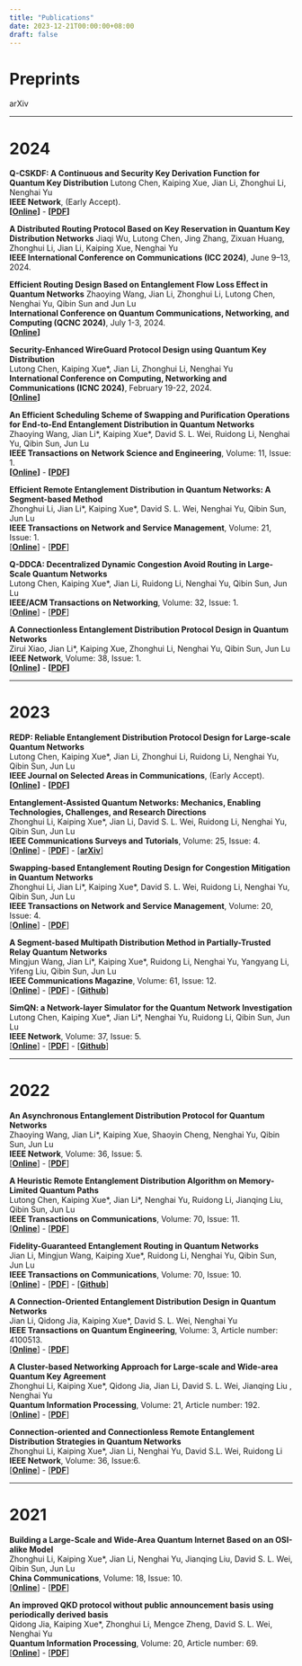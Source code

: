 ```yaml
---
title: "Publications"
date: 2023-12-21T00:00:00+08:00
draft: false
---
```


# Preprints

arXiv

***

# 2024

**Q-CSKDF: A Continuous and Security Key Derivation Function for Quantum Key Distribution**
Lutong Chen, Kaiping Xue, Jian Li, Zhonghui Li, Nenghai Yu\
**IEEE Network**, (Early Accept).\
**[[Online](https://ieeexplore.ieee.org/abstract/document/10517672)]** - **[[PDF](https://ieeexplore.ieee.org/stamp/stamp.jsp?tp=&arnumber=10517672)]**

**A Distributed Routing Protocol Based on Key Reservation in Quantum Key Distribution Networks**
Jiaqi Wu, Lutong Chen, Jing Zhang, Zixuan Huang, Zhonghui Li, Jian Li, Kaiping Xue, Nenghai Yu\
**IEEE International Conference on Communications (ICC 2024)**, June 9–13, 2024.

**Efficient Routing Design Based on Entanglement Flow Loss Effect in Quantum Networks**
Zhaoying Wang, Jian Li, Zhonghui Li, Lutong Chen, Nenghai Yu, Qibin Sun and Jun Lu\
**International Conference on Quantum Communications, Networking, and Computing (QCNC 2024)**, July 1-3, 2024.\
**[[Online](https://www.ieee-qcnc.org/2024/accepted-papers.php)]**

**Security-Enhanced WireGuard Protocol Design using Quantum Key Distribution**\
Lutong Chen, Kaiping Xue*, Jian Li, Zhonghui Li, Nenghai Yu\
**International Conference on Computing, Networking and Communications (ICNC 2024)**, February 19-22, 2024.\
**[[Online](http://www.conf-icnc.org/2024/papers/p718-chen.pdf)]**

**An Efficient Scheduling Scheme of Swapping and Purification Operations for End-to-End Entanglement Distribution in Quantum Networks**\
Zhaoying Wang, Jian Li*, Kaiping Xue*,  David S. L. Wei, Ruidong Li, Nenghai Yu, Qibin Sun, Jun Lu\
**IEEE Transactions on Network Science and Engineering**, Volume: 11, Issue: 1.\
**[[Online](https://ieeexplore.ieee.org/abstract/document/10194979)]** - **[[PDF](https://ieeexplore.ieee.org/stamp/stamp.jsp?tp=&arnumber=10194979)]**

**Efficient Remote Entanglement Distribution in Quantum Networks: A Segment-based Method**\
Zhonghui Li, Jian Li*, Kaiping Xue*,  David S. L. Wei, Nenghai Yu, Qibin Sun, Jun Lu\
**IEEE Transactions on Network and Service Management**, Volume: 21, Issue: 1.\
[**[Online](https://ieeexplore.ieee.org/abstract/document/10185987)**] - [**[PDF](https://ieeexplore.ieee.org/stamp/stamp.jsp?tp=&arnumber=10185987)**]

**Q-DDCA: Decentralized Dynamic Congestion Avoid Routing in Large-Scale Quantum Networks**\
Lutong Chen, Kaiping Xue*, Jian Li, Ruidong Li, Nenghai Yu, Qibin Sun, Jun Lu\
**IEEE/ACM Transactions on Networking**, Volume: 32, Issue: 1.\
[**[Online](https://ieeexplore.ieee.org/abstract/document/10158747)**] - [**[PDF](https://ieeexplore.ieee.org/stamp/stamp.jsp?tp=&arnumber=10158747)**]

**A Connectionless Entanglement Distribution Protocol Design in Quantum Networks**\
Zirui Xiao, Jian Li*, Kaiping Xue, Zhonghui Li, Nenghai Yu, Qibin Sun, Jun Lu\
**IEEE Network**, Volume: 38, Issue: 1.\
**[[Online](https://ieeexplore.ieee.org/abstract/document/10274626)]** - **[[PDF](https://ieeexplore.ieee.org/stamp/stamp.jsp?tp=&arnumber=10274626)]**

***

# 2023

**REDP: Reliable Entanglement Distribution Protocol Design for Large-scale Quantum Networks**\
Lutong Chen, Kaiping Xue*, Jian Li, Zhonghui Li, Ruidong Li, Nenghai Yu, Qibin Sun, Jun Lu\
**IEEE Journal on Selected Areas in Communications**, (Early Accept).\
**[[Online](https://ieeexplore.ieee.org/abstract/document/10477626)]** - **[[PDF](https://ieeexplore.ieee.org/stamp/stamp.jsp?tp=&arnumber=10477626)]**

**Entanglement-Assisted Quantum Networks: Mechanics, Enabling Technologies, Challenges, and Research Directions**\
Zhonghui Li, Kaiping Xue*, Jian Li, David S. L. Wei, Ruidong Li, Nenghai Yu, Qibin Sun, Jun Lu\
**IEEE Communications Surveys and Tutorials**, Volume: 25, Issue: 4.\
[**[Online](https://ieeexplore.ieee.org/abstract/document/10177948)**] - [**[PDF](https://ieeexplore.ieee.org/stamp/stamp.jsp?tp=&arnumber=10177948)**] - [**[arXiv](https://arxiv.org/pdf/2307.12490.pdf)**]

**Swapping-based Entanglement Routing Design for Congestion Mitigation in Quantum Networks**\
Zhonghui Li, Jian Li*, Kaiping Xue*,  David S. L. Wei, Ruidong Li, Nenghai Yu, Qibin Sun, Jun Lu\
**IEEE Transactions on Network and Service Management**, Volume: 20, Issue: 4.\
[**[Online](https://ieeexplore.ieee.org/abstract/document/10123997)**] - [**[PDF](https://ieeexplore.ieee.org/stamp/stamp.jsp?tp=&arnumber=10123997)**]

**A Segment-based Multipath Distribution Method in Partially-Trusted Relay Quantum Networks**\
Mingjun Wang, Jian Li*, Kaiping Xue*, Ruidong Li, Nenghai Yu, Yangyang Li, Yifeng Liu, Qibin Sun, Jun Lu\
**IEEE Communications Magazine**, Volume: 61, Issue: 12.\
[**[Online](https://ieeexplore.ieee.org/abstract/document/10061626)**] - [**[PDF](https://ieeexplore.ieee.org/stamp/stamp.jsp?tp=&arnumber=10061626)**] - [**[Github](https://github.com/infonetlijian/FGR)**]

**SimQN: a Network-layer Simulator for the Quantum Network Investigation**\
Lutong Chen, Kaiping Xue*, Jian Li*, Nenghai Yu, Ruidong Li, Qibin Sun, Jun Lu\
**IEEE Network**, Volume: 37, Issue: 5.\
[**[Online](https://ieeexplore.ieee.org/abstract/document/10024900/)**] - [**[PDF](https://ieeexplore.ieee.org/stamp/stamp.jsp?tp=&arnumber=10024900)**] - [**[Github](https://github.com/ertuil/SimQN)**]

***

# 2022

**An Asynchronous Entanglement Distribution Protocol for Quantum Networks**\
Zhaoying Wang, Jian Li*, Kaiping Xue, Shaoyin Cheng, Nenghai Yu, Qibin Sun, Jun Lu\
**IEEE Network**, Volume: 36, Issue: 5.\
[**[Online](https://ieeexplore.ieee.org/abstract/document/9963998)**] - [**[PDF](https://ieeexplore.ieee.org/stamp/stamp.jsp?tp=&arnumber=9963998)**]

**A Heuristic Remote Entanglement Distribution Algorithm on Memory-Limited Quantum Paths**\
Lutong Chen, Kaiping Xue*, Jian Li*, Nenghai Yu, Ruidong Li, Jianqing Liu, Qibin Sun, Jun Lu\
**IEEE Transactions on Communications**, Volume: 70, Issue: 11.\
[**[Online](https://ieeexplore.ieee.org/abstract/document/9885237)**] - [**[PDF](https://ieeexplore.ieee.org/stamp/stamp.jsp?tp=&arnumber=9885237)**]

**Fidelity-Guaranteed Entanglement Routing in Quantum Networks**\
Jian Li, Mingjun Wang, Kaiping Xue*, Ruidong Li, Nenghai Yu, Qibin Sun, Jun Lu\
**IEEE Transactions on Communications**, Volume: 70, Issue: 10.\
[**[Online](https://ieeexplore.ieee.org/abstract/document/9862987)**] - [**[PDF](https://ieeexplore.ieee.org/stamp/stamp.jsp?tp=&arnumber=9862987)**] - [**[Github](https://github.com/infonetlijian/Fidelity-Guaranteed-Entanglement-Routing)**]

**A Connection-Oriented Entanglement Distribution Design in Quantum Networks**\
Jian Li, Qidong Jia, Kaiping Xue*, David S. L. Wei, Nenghai Yu\
**IEEE Transactions on Quantum Engineering**, Volume: 3, Article number: 4100513.\
[**[Online](https://ieeexplore.ieee.org/abstract/document/9779492)**] - [**[PDF](https://ieeexplore.ieee.org/stamp/stamp.jsp?tp=&arnumber=9779492)**]

**A Cluster-based Networking Approach for Large-scale and Wide-area Quantum Key Agreement**\
Zhonghui Li, Kaiping Xue*, Qidong Jia, Jian Li, David S. L. Wei, Jianqing Liu , Nenghai Yu\
**Quantum Information Processing**, Volume: 21, Article number: 192.\
[**[Online](https://link.springer.com/article/10.1007/s11128-022-03528-3)**] - [**[PDF](https://link.springer.com/content/pdf/10.1007/s11128-022-03528-3.pdf?pdf=button)**]

**Connection-oriented and Connectionless Remote Entanglement Distribution Strategies in Quantum Networks**\
Zhonghui Li, Kaiping Xue*, Jian Li, Nenghai Yu, David S.L. Wei, Ruidong Li\
**IEEE Network**, Volume: 36, Issue:6.\
[**[Online](https://ieeexplore.ieee.org/abstract/document/9839638)**] - [**[PDF](https://ieeexplore.ieee.org/stamp/stamp.jsp?tp=&arnumber=9839638)**]

***

# 2021
**Building a Large-Scale and Wide-Area Quantum Internet Based on an OSI-alike Model**\
Zhonghui Li, Kaiping Xue*, Jian Li, Nenghai Yu, Jianqing Liu, David S. L. Wei, Qibin Sun, Jun Lu\
**China Communications**, Volume: 18, Issue: 10.\
[**[Online](https://ieeexplore.ieee.org/abstract/document/9597613)**] - [**[PDF](https://ieeexplore.ieee.org/stamp/stamp.jsp?tp=&arnumber=9597613)**]

**An improved QKD protocol without public announcement basis using periodically derived basis**\
Qidong Jia, Kaiping Xue*, Zhonghui Li, Mengce Zheng, David S. L. Wei, Nenghai Yu\
**Quantum Information Processing**, Volume: 20, Article number: 69.\
[**[Online](https://link.springer.com/article/10.1007/s11128-021-03000-8)**] - [**[PDF](https://link.springer.com/content/pdf/10.1007/s11128-021-03000-8.pdf?pdf=button)**]
